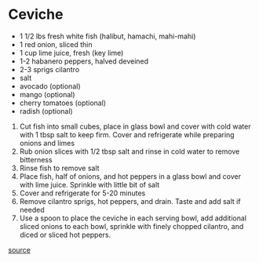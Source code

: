 # Ceviche

* 1 1/2 lbs fresh white fish (halibut, hamachi, mahi-mahi)
* 1 red onion, sliced thin
* 1 cup lime juice, fresh (key lime)
* 1-2 habanero peppers, halved deveined
* 2-3 sprigs cilantro
* salt
* avocado (optional)
* mango (optional)
* cherry tomatoes (optional)
* radish (optional)

1. Cut fish into small cubes, place in glass bowl and cover with cold water with 1 tbsp salt to keep firm. Cover and refrigerate while preparing onions and limes
1. Rub onion slices with 1/2 tbsp salt and rinse in cold water to remove bitterness
1. Rinse fish to remove salt
1. Place fish, half of onions, and hot peppers in a glass bowl and cover with lime juice. Sprinkle with little bit of salt
1. Cover and refrigerate for 5-20 minutes
1. Remove cilantro sprigs, hot peppers, and drain. Taste and add salt if needed
1. Use a spoon to place the ceviche in each serving bowl, add additional sliced onions to each bowl, sprinkle with finely chopped cilantro, and diced or sliced hot peppers.

[source](https://www.laylita.com/recipes/peruvian-fish-cebiche-or-ceviche/)
